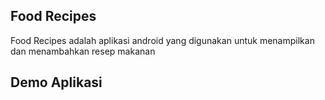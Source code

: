 ## Food Recipes
Food Recipes adalah aplikasi android yang digunakan untuk menampilkan dan menambahkan resep makanan

## Demo Aplikasi
